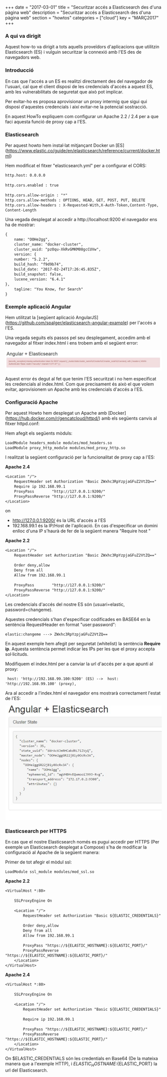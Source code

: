 +++
date        = "2017-03-01"
title       = "Securitzar accés a Elasticsearch des d'una pàgina web"
description = "Securitzar accés a Elasticsearch des d'una pàgina web"
section     = "howtos"
categories  = ["cloud"]
key         = "MARÇ2017"
+++

### A qui va dirigit

Aquest how-to va dirigit a tots aquells proveïdors d'aplicacions que utilitzin Elasticsearch (ES) i vulguin securitzar la connexió amb l'ES des de navegadors web.

### Introducció

En cas que l'accés a un ES es realitzi directament des del navegador de l'usuari, cal que el client disposi de les credencials d'accés a aquest ES, amb les vulnerabilitats de seguretat que això pot implicar.

Per evitar-ho es proposa aprovisionar un proxy intermig que sigui qui disposi d'aquestes credencials i així evitar-ne la potencial sostracció.

En aquest HowTo expliquem com configurar un Apache 2.2 / 2.4 per a que faci aquesta funció de proxy cap a l'ES.

### Elasticsearch

Per aquest howto hem instal·lat mitjançant Docker un [ES] (https://www.elastic.co/guide/en/elasticsearch/reference/current/docker.html)

Hem modificat el fitxer "elasticsearch.yml" per a configurar el CORS:

	http.host: 0.0.0.0

	http.cors.enabled : true
	 
	http.cors.allow-origin : "*"
	http.cors.allow-methods : OPTIONS, HEAD, GET, POST, PUT, DELETE
	http.cors.allow-headers : X-Requested-With,X-Auth-Token,Content-Type, Content-Length

Una vegada desplegat al accedir a http://localhost:9200 el navegador ens ha de mostrar:

	{
		name: "OOHe2gg",
		cluster_name: "docker-cluster",
		cluster_uuid: "pzOqu-XkRvGMKM08gcCUVw",
		version: {
		number: "5.2.2",
		build_hash: "f9d9b74",
		build_date: "2017-02-24T17:26:45.835Z",
		build_snapshot: false,
		lucene_version: "6.4.1"
	},
		tagline: "You Know, for Search"
	}
	
### Exemple aplicació Angular

Hem utilitzat la [següent aplicació AngularJS] (https://github.com/spalger/elasticsearch-angular-example) per l'accés a l'ES.

Una vegada seguits els passos pel seu desplegament, accedim amb el navegador al fitxer index.html i ens trobem amb el següent error:

![](/related/canigo/howto/imatges/20170301.JPG)

Aquest error és degut al fet que tenim l'ES securitzat i no hem especificat les credencials al index.html. Com que precisament és això el que volem evitar, aprovisionem un Apache amb les credencials d'accés a l'ES.

### Configuració Apache

Per aquest Howto hem desplegat un Apache amb [Docker] (https://hub.docker.com/r/gencatcloud/httpd/) amb els següents canvis al fitxer httpd.conf:

Hem afegit els següents mòduls:
	
	LoadModule headers_module modules/mod_headers.so
	LoadModule proxy_http_module modules/mod_proxy_http.so
	
I realitzat la següent configuració per la funcionalitat de proxy cap a l'ES:

**Apache 2.4**

	<Location "/">
		RequestHeader set Authorization "Basic ZWxhc3RpYzpjaGFuZ2VtZQ=="
		Require ip 192.168.99.1
		ProxyPass        "http://127.0.0.1:9200/"
		ProxyPassReverse "http://127.0.0.1:9200/"
	</Location>
	
on
* http://127.0.0.1:9200/ és la URL d'accés a l'ES
* 192.168.99.1 és la IP/Host de l'aplicació. En cas d'especificar un domini enlloc d'una IP s'haurà de fer de la següent manera "Require host <domini>"

**Apache 2.2**
	
	<Location "/">
		RequestHeader set Authorization "Basic ZWxhc3RpYzpjaGFuZ2VtZQ=="
		
		Order deny,allow
		Deny from all
		Allow from 192.168.99.1
		
		ProxyPass        "http://127.0.0.1:9200/"
		ProxyPassReverse "http://127.0.0.1:9200/"
	</Location>
	

Les credencials d'accés del nostre ES són (usuari=elastic, password=changeme).

Aquestes credencials s'han d'especificar codificades en BASE64 en la sentència RequestHeader en format "user:password":

	elastic:changeme ---> ZWxhc3RpYzpjaGFuZ2VtZQ==
	
En aquest exemple hem afegit per seguretat (whitelist) la sentència **Require ip**. Aquesta sentència permet indicar les IPs per les que el proxy accepta sol·licituds.
	
Modifiquem el index.html per a canviar la url d'accés per a que apunti al proxy:

	 host: 'http://192.168.99.100:9200' (ES) -->  host: 'http://192.168.99.100' (proxy),
	 
Ara al accedir a l'index.html el navegador ens mostrarà correctament l'estat de l'ES:

![](/related/canigo/howto/imatges/20170302.JPG)

### Elasticsearch per HTTPS

En cas que el nostre Elasticsearch només es pugui accedir per HTTPS (Per exemple un Elasticsearch desplegat a Compose) s'ha de modificar la configuració al Apache de la següent manera:

Primer de tot afegir el mòdul ssl:

	LoadModule ssl_module modules/mod_ssl.so
	
**Apache 2.2**

	<VirtualHost *:80>

		SSLProxyEngine On
		
		<Location "/">
			RequestHeader set Authorization "Basic ${ELASTIC_CREDENTIALS}"
			
			Order deny,allow
			Deny from all
			Allow from 192.168.99.1
			
			ProxyPass "https://${ELASTIC_HOSTNAME}:${ELASTIC_PORT}/"
			ProxyPassReverse "https://${ELASTIC_HOSTNAME}:${ELASTIC_PORT}/"
		</Location>
	</VirtualHost>
	
**Apache 2.4**

	<VirtualHost *:80>

		SSLProxyEngine On
		
		<Location "/">
			RequestHeader set Authorization "Basic ${ELASTIC_CREDENTIALS}"
			
			Require ip 192.168.99.1
			
			ProxyPass "https://${ELASTIC_HOSTNAME}:${ELASTIC_PORT}/"
			ProxyPassReverse "https://${ELASTIC_HOSTNAME}:${ELASTIC_PORT}/"
		</Location>
	</VirtualHost>
	
On $ELASTIC_CREDENTIALS són les credentials en Base64 (De la mateixa manera que a l'exemple HTTP), i $ELASTIC_HOSTNAME:${ELASTIC_PORT} la url del Elasticsearch.

